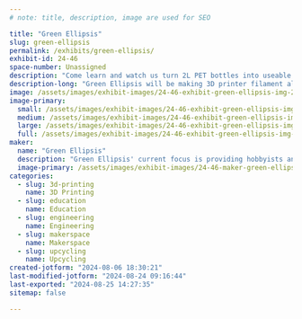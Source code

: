 ```yaml
---
# note: title, description, image are used for SEO

title: "Green Ellipsis"
slug: green-ellipsis
permalink: /exhibits/green-ellipsis/
exhibit-id: 24-46
space-number: Unassigned
description: "Come learn and watch us turn 2L PET bottles into useable filament."
description-long: "Green Ellipsis will be making 3D printer filament all day using our Filament Extruder machine. Come learn about the ways your team, family, maker's group can help create a more sustainable hobby by purchasing or making your own machines at home."
image: /assets/images/exhibit-images/24-46-exhibit-green-ellipsis-img-2435-large.jpg
image-primary: 
  small: /assets/images/exhibit-images/24-46-exhibit-green-ellipsis-img-2435-small.jpg
  medium: /assets/images/exhibit-images/24-46-exhibit-green-ellipsis-img-2435-medium.jpg
  large: /assets/images/exhibit-images/24-46-exhibit-green-ellipsis-img-2435-large.jpg
  full: /assets/images/exhibit-images/24-46-exhibit-green-ellipsis-img-2435-full.jpg
maker: 
  name: "Green Ellipsis"
  description: "Green Ellipsis' current focus is providing hobbyists and like minded makers a machine that can transform 2L plastic soda bottles into 3D printer filament so they can continue to do the things they love with sustainability in mind."
  image-primary: /assets/images/exhibit-images/24-46-maker-green-ellipsis-img-2448-medium.jpg
categories: 
  - slug: 3d-printing
    name: 3D Printing
  - slug: education
    name: Education
  - slug: engineering
    name: Engineering
  - slug: makerspace
    name: Makerspace
  - slug: upcycling
    name: Upcycling
created-jotform: "2024-08-06 18:30:21"
last-modified-jotform: "2024-08-24 09:16:44"
last-exported: "2024-08-25 14:27:35"
sitemap: false

---
```

